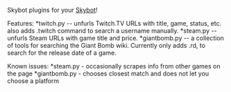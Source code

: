 Skybot plugins for your [Skybot](http://github.com/rmmh/skybot)!

Features:
*twitch.py -- unfurls Twitch.TV URLs with title, game, status, etc. also adds .twitch command to search a username manually.
*steam.py -- unfurls Steam URLs with game title and price.
*giantbomb.py -- a collection of tools for searching the Giant Bomb wiki. Currently only adds .rd, to search for the release date of a game.

Known issues:
*steam.py - occasionally scrapes info from other games on the page
*giantbomb.py - chooses closest match and does not let you choose a platform
